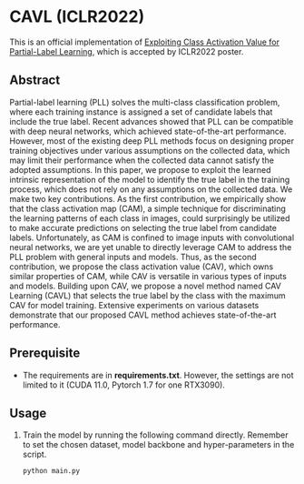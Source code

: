 # CAVL (ICLR2022) 
This is an official implementation of [Exploiting Class Activation Value for Partial-Label Learning](https://openreview.net/forum?id=qqdXHUGec9h), which is accepted by ICLR2022 poster.

## Abstract 
Partial-label learning (PLL) solves the multi-class classification problem, where each training instance is assigned a set of candidate labels that include the true label. Recent advances showed that PLL can be compatible with deep neural networks, which achieved state-of-the-art performance. However, most of the existing deep PLL methods focus on designing proper training objectives under various assumptions on the collected data, which may limit their performance when the collected data cannot satisfy the adopted assumptions. In this paper, we propose to exploit the learned intrinsic representation of the model to identify the true label in the training process, which does not rely on any assumptions on the collected data. We make two key contributions. As the first contribution, we empirically show that the class activation map (CAM), a simple technique for discriminating the learning patterns of each class in images, could surprisingly be utilized to make accurate predictions on selecting the true label from candidate labels. Unfortunately, as CAM is confined to image inputs with convolutional neural networks, we are yet unable to directly leverage CAM to address the PLL problem with general inputs and models. Thus, as the second contribution, we propose the class activation value (CAV), which owns similar properties of CAM, while CAV is versatile in various types of inputs and models. Building upon CAV, we propose a novel method named CAV Learning (CAVL) that selects the true label by the class with the maximum CAV for model training. Extensive experiments on various datasets demonstrate that our proposed CAVL method achieves state-of-the-art performance.

## Prerequisite
* The requirements are in **requirements.txt**. However, the settings are not limited to it (CUDA 11.0, Pytorch 1.7 for one RTX3090). 

## Usage
1. Train the model by running the following command directly. Remember to set the chosen dataset, model backbone and hyper-parameters in the script. 
    ```
    python main.py
    ```
